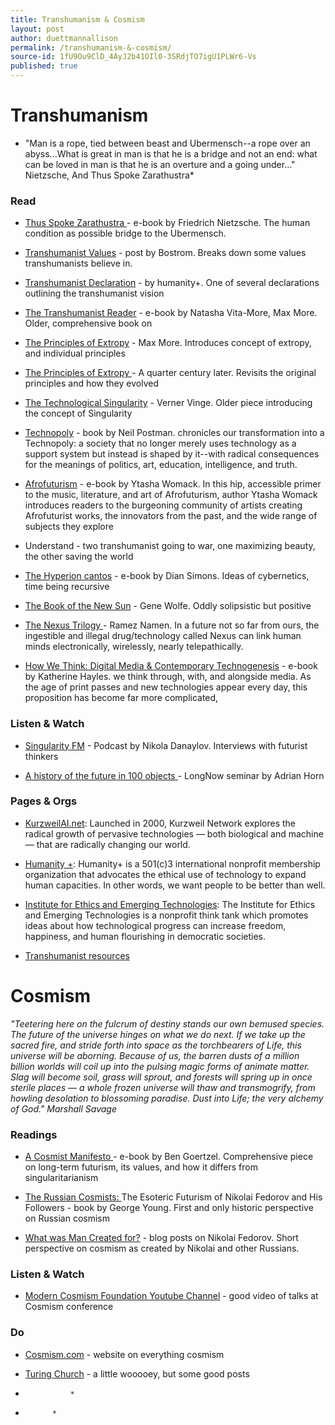 ```yaml
---
title: Transhumanism & Cosmism
layout: post
author: duettmannallison
permalink: /transhumanism-&-cosmism/
source-id: 1fU9Ou9ClD_4AyJ2b41OIl0-3SRdjTO7igU1PLWr6-Vs
published: true
---
```

# Transhumanism

* "Man is a rope, tied between beast and Ubermensch--a rope over an abyss...What is great in man is that he is a bridge and not an end: what can be loved in man is that he is an overture and a going under…" Nietzsche, And Thus Spoke Zarathustra*

### Read

* [Thus Spoke Zarathustra ](http://nationalvanguard.org/books/Thus-Spoke-Zarathustra-by-F.-Nietzsche.pdf)- e-book by Friedrich Nietzsche. The human condition as possible bridge to the Ubermensch. 

* [Transhumanist Values](https://nickbostrom.com/ethics/values.html) - post by Bostrom. Breaks down some values transhumanists believe in.

* [Transhumanist Declaration](http://humanityplus.org/philosophy/transhumanist-declaration/) - by humanity+. One of several declarations outlining the transhumanist vision

* [The Transhumanist Reader](http://onlinelibrary.wiley.com/book/10.1002/9781118555927) - e-book by Natasha Vita-More, Max More. Older, comprehensive book on 

* [The Principles of Extropy](http://www.aleph.se/Trans/Cultural/Philosophy/princip.html) - Max More. Introduces concept of extropy, and individual principles

* [The Principles of Extropy ](https://lifeboat.com/ex/the.principles.of.extropy)- A quarter century later. Revisits the original principles and how they evolved

* [The Technological Singularity](https://www.frc.ri.cmu.edu/~hpm/book98/com.ch1/vinge.singularity.html) - Verner Vinge. Older piece introducing the concept of Singularity

* [Technopoly](http://www.collier.sts.vt.edu/1504/pdfs/technopoly-neil-postman.pdf) - book by Neil Postman. chronicles our transformation into a Technopoly: a society that no longer merely uses technology as a support system but instead is shaped by it--with radical consequences for the meanings of politics, art, education, intelligence, and truth.

* [Afrofuturism](https://dj.dancecult.net/index.php/dancecult/article/view/392/395) - e-book by Ytasha Womack. In this hip, accessible primer to the music, literature, and art of Afrofuturism, author Ytasha Womack introduces readers to the burgeoning community of artists creating Afrofuturist works, the innovators from the past, and the wide range of subjects they explore

* Understand - two transhumanist going to war, one maximizing beauty, the other saving the world

* [The Hyperion cantos](http://readfreenow.com/reading/hyperion-hyperion-cantos-book-1/) - e-book by Dian Simons. Ideas of cybernetics, time being recursive

* [The Book of the New Sun](https://www.amazon.com/Book-New-Sun-Gene-Wolfe/dp/1568658079) - Gene Wolfe. Oddly solipsistic but positive

* [The Nexus Trilogy ](http://rameznaam.com/nexus/)- Ramez Namen. In a future not so far from ours, the ingestible and illegal drug/technology called Nexus can link human minds electronically, wirelessly, nearly telepathically.

* [How We Think: Digital Media & Contemporary Technogenesis](http://raley.english.ucsb.edu/wp-content2/uploads/Hayles-HWT.pdf) - e-book by Katherine Hayles. we think through, with, and alongside media. As the age of print passes and new technologies appear every day, this proposition has become far more complicated,

### Listen & Watch

* [Singularity FM](https://www.singularityweblog.com/category/podcasts/) - Podcast by Nikola Danaylov. Interviews with futurist thinkers

* [A history of the future in 100 objects ](http://longnow.org/seminars/02014/jul/16/history-future-100-objects/)- LongNow seminar by Adrian Horn

### Pages & Orgs

* [KurzweilAI.net](http://www.kurzweilai.net): Launched in 2000, Kurzweil Network explores the radical growth of pervasive technologies — both biological and machine — that are radically changing our world.

* [Humanity +](http://humanityplus.org): Humanity+ is a 501(c)3 international nonprofit membership organization that advocates the ethical use of technology to expand human capacities. In other words, we want people to be better than well.

* [Institute for Ethics and Emerging Technologies](https://ieet.org): The Institute for Ethics and Emerging Technologies is a nonprofit think tank which promotes ideas about how technological progress can increase freedom, happiness, and human flourishing in democratic societies. 

* [Transhumanist resources ](http://www.aleph.se/Trans/index.html)

# Cosmism

*"Teetering here on the fulcrum of destiny stands our own bemused species. The future of the universe hinges on what we do next. If we take up the sacred fire, and stride forth into space as the torchbearers of Life, this universe will be aborning. Because of us, the barren dusts of a million billion worlds will coil up into the pulsing magic forms of animate matter. Slag will become soil, grass will sprout, and forests will spring up in once sterile places — a whole frozen universe will thaw and transmogrify, from howling desolation to blossoming paradise. Dust into Life; the very alchemy of God." Marshall Savage*

### Readings

* [A Cosmist Manifesto ](http://goertzel.org/CosmistManifesto_July2010.pdf)- e-book by Ben Goertzel. Comprehensive piece on long-term futurism, its values, and how it differs from singularitarianism

* [The Russian Cosmists: ](https://www.amazon.com/Russian-Cosmists-Esoteric-Futurism-Followers/dp/0199892946)The Esoteric Futurism of Nikolai Fedorov and His Followers - book by George Young. First and only historic perspective on Russian cosmism

* [What was Man Created for?](http://www.apocalyptism.ru/N-Fedorov-1.htm) - blog posts on Nikolai Fedorov.  Short perspective on cosmism as created by Nikolai and other Russians. 

### Listen & Watch

* [Modern Cosmism Foundation Youtube Channel](https://www.youtube.com/channel/UCc4qgx414hR5KJL6M80lH6Q) - good video of talks at Cosmism conference

### Do

* [Cosmism.com](http://cosmism.com/default.html) - website on everything cosmism

* [Turing Church](https://turingchurch.net/) - a little wooooey, but some good posts

*				*

*			*

